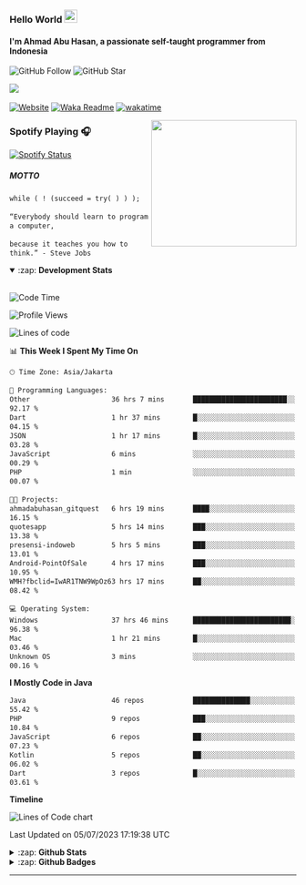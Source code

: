 ### Hello World <img src="https://github.com/eby8zevin/eby8zevin/blob/main/assets/Hi.gif"  width="23" height="23">

#### I'm Ahmad Abu Hasan, a passionate self-taught programmer from Indonesia

![GitHub Follow](https://img.shields.io/github/followers/eby8zevin.svg?style=social&label=Follow)
![GitHub Star](https://img.shields.io/github/stars/eby8zevin?affiliations=OWNER%2CCOLLABORATOR&style=social&label=Star)

<p align="left">
  <a href="https://skillicons.dev">
    <img src="https://skillicons.dev/icons?i=androidstudio,java,kotlin,vscode,flutter,firebase,php,react" height="44" />
  </a>
</p>

[![Website](https://img.shields.io/website?up_message=online&up_color=61DBFB&down_message=maintenance&down_color=FF0000&url=https%3A%2F%2Fconnect-with-eby.web.app&logo=react)](https://connect-with-eby.web.app)
[![Waka Readme](https://github.com/eby8zevin/eby8zevin/actions/workflows/anmol098.yml/badge.svg)](https://github.com/eby8zevin/eby8zevin/actions/workflows/anmol098.yml)
[![wakatime](https://wakatime.com/badge/user/bbcd646f-1daf-4865-a20e-46d4c803e6f8.svg)](https://wakatime.com/@bbcd646f-1daf-4865-a20e-46d4c803e6f8)

<img src="https://github.com/eby8zevin/eby8zevin/blob/main/assets/Octocat.png" width="255" height="222" align='right'>

### Spotify Playing 🎧

[<img src="https://readme-spotify-status-ahmadabuhasan.vercel.app/api/run-spotify-status" alt="Spotify Status" width="350" />](https://open.spotify.com/user/gr3y7pr12w9ol2dy2ccdb10e7)

##### MOTTO

```
while ( ! (succeed = try( ) ) );

“Everybody should learn to program a computer,

because it teaches you how to think.” - Steve Jobs
```

<details open>
  <summary> :zap: <b>Development Stats</b> </summary>
<br/>

<!--START_SECTION:waka-->
![Code Time](http://img.shields.io/badge/Code%20Time-3%2C573%20hrs%2028%20mins-blue)

![Profile Views](http://img.shields.io/badge/Profile%20Views-79-blue)

![Lines of code](https://img.shields.io/badge/From%20Hello%20World%20I%27ve%20Written-1.8%20million%20lines%20of%20code-blue)

📊 **This Week I Spent My Time On** 

```text
🕑︎ Time Zone: Asia/Jakarta

💬 Programming Languages: 
Other                    36 hrs 7 mins       ███████████████████████░░   92.17 % 
Dart                     1 hr 37 mins        █░░░░░░░░░░░░░░░░░░░░░░░░   04.15 % 
JSON                     1 hr 17 mins        █░░░░░░░░░░░░░░░░░░░░░░░░   03.28 % 
JavaScript               6 mins              ░░░░░░░░░░░░░░░░░░░░░░░░░   00.29 % 
PHP                      1 min               ░░░░░░░░░░░░░░░░░░░░░░░░░   00.07 % 

🐱‍💻 Projects: 
ahmadabuhasan_gitquest   6 hrs 19 mins       ████░░░░░░░░░░░░░░░░░░░░░   16.15 % 
quotesapp                5 hrs 14 mins       ███░░░░░░░░░░░░░░░░░░░░░░   13.38 % 
presensi-indoweb         5 hrs 5 mins        ███░░░░░░░░░░░░░░░░░░░░░░   13.01 % 
Android-PointOfSale      4 hrs 17 mins       ███░░░░░░░░░░░░░░░░░░░░░░   10.95 % 
WMH?fbclid=IwAR1TNW9WpOz63 hrs 17 mins       ██░░░░░░░░░░░░░░░░░░░░░░░   08.42 % 

💻 Operating System: 
Windows                  37 hrs 46 mins      ████████████████████████░   96.38 % 
Mac                      1 hr 21 mins        █░░░░░░░░░░░░░░░░░░░░░░░░   03.46 % 
Unknown OS               3 mins              ░░░░░░░░░░░░░░░░░░░░░░░░░   00.16 % 
```

**I Mostly Code in Java** 

```text
Java                     46 repos            ██████████████░░░░░░░░░░░   55.42 % 
PHP                      9 repos             ███░░░░░░░░░░░░░░░░░░░░░░   10.84 % 
JavaScript               6 repos             ██░░░░░░░░░░░░░░░░░░░░░░░   07.23 % 
Kotlin                   5 repos             ██░░░░░░░░░░░░░░░░░░░░░░░   06.02 % 
Dart                     3 repos             █░░░░░░░░░░░░░░░░░░░░░░░░   03.61 % 
```



**Timeline**

![Lines of Code chart](https://raw.githubusercontent.com/eby8zevin/eby8zevin/main/assets/bar_graph.png)


 Last Updated on 05/07/2023 17:19:38 UTC
<!--END_SECTION:waka-->

</details>

<details>
  <summary> :zap: <b>Github Stats</b> </summary>
<p align="center">:heart:</p>
<p align="center"><a href="https://github.com/eby8zevin">
  <img src="https://github-readme-stats.vercel.app/api?username=eby8zevin&show_icons=true&theme=dark&line_height=20">
  <img src="https://github-readme-stats.vercel.app/api/top-langs/?username=eby8zevin&layout=compact&theme=dark">
</a></p>
<p align="center">
  <a href="https://github.com/eby8zevin">
    <img src="https://github-readme-streak-stats.herokuapp.com/?user=eby8zevin&theme=dark"/>
  </a>
</p>
</details>

<details>
  <summary> :zap: <b>Github Badges</b> </summary>
  <br>
  <a href='https://archiveprogram.github.com/'><img src='https://raw.githubusercontent.com/acervenky/animated-github-badges/master/assets/acbadge.gif' width='40' height='40'></a> 
  <a href='https://docs.github.com/en/developers'><img src='https://raw.githubusercontent.com/acervenky/animated-github-badges/master/assets/devbadge.gif' width='40' height='40'></a> 
  <a href='https://github.com/pricing'><img src='https://raw.githubusercontent.com/acervenky/animated-github-badges/master/assets/pro.gif' width='40' height='40'></a> 
  <a href='https://stars.github.com/'><img src='https://raw.githubusercontent.com/acervenky/animated-github-badges/master/assets/starbadge.gif' width='35' height='35'></a> 
  <a href='https://docs.github.com/en/github/supporting-the-open-source-community-with-github-sponsors'><img src='https://raw.githubusercontent.com/acervenky/animated-github-badges/master/assets/sponsorbadge.gif' width='35' height='35'></a>
</details>

---
